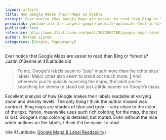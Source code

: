 ```yaml
---
layout: article
title: How Google Makes Their Maps So Usable
excerpt: Ever notice that Google Maps are easier to read than Bing or Yahoo's?
permalink: youtube-and-the-largest-google-website-optimizer-test-in-history
published: true
reference: http://www.41latitude.com/post/2072504768/google-maps-label-readability
author: Nathan Ziarek
categories: [Google, Typography]
---
```


Ever notice that Google Maps are easier to read than Bing or Yahoo's? Justin O'Beirne at 41Latitude did.

> To me, Google’s labels seem to “pop” much more than the other sites’ labels. Major cities also seem to stand out much more. [1] And whenever you’re quickly scanning the maps, the label you’re searching for seems to stand out just a little sooner on Google’s maps.

Excellent analysis of how Google makes their labels readable at varying zoom and density levels. The only thing I think the author missed was _contrast_. Bing maps are shades of blue and grey---very close to the color of the text. Yahoo, meanwhile uses such rich coloring for the map, the text is lost. Google's map coloring is detailed, but muted. Even without the nice white outlines on the labels, I think it'd be easier to read.

(via 41Latitude: [Google Maps & Label Readability][1])

 [1]: http://www.41latitude.com/post/2072504768/google-maps-label-readability
